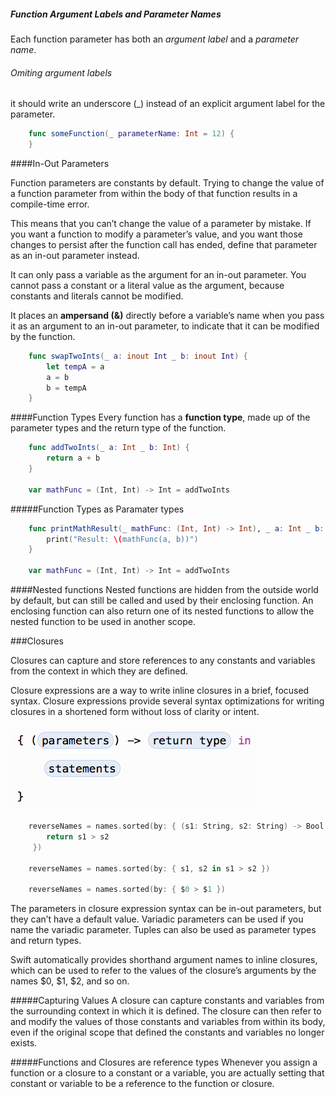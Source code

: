 ##### Function Argument Labels and Parameter Names
Each function parameter has both an *argument label* and a *parameter name*.

###### Omiting argument labels
it should write an underscore (_) instead of an explicit argument label for the parameter.

```swift
	func someFunction(_ parameterName: Int = 12) {
	}
```

####In-Out Parameters

Function parameters are constants by default. Trying to change the value of a function parameter from within the body of that function results in a compile-time error. 

This means that you can’t change the value of a parameter by mistake. If you want a function to modify a parameter’s value, and you want those changes to persist after the function call has ended, define that parameter as an in-out parameter instead.

It can only pass a variable as the argument for an in-out parameter. You cannot pass a constant or a literal value as the argument, because constants and literals cannot be modified. 

It places an **ampersand (&)** directly before a variable’s name when you pass it as an argument to an in-out parameter, to indicate that it can be modified by the function.

```swift
	func swapTwoInts(_ a: inout Int _ b: inout Int) {
		let tempA = a
		a = b
		b = tempA
	}
```

####Function Types
Every function has a __function type__, made up of the parameter types and the return type of the function.

```swift
	func addTwoInts(_ a: Int _ b: Int) {
		return a + b
	}

	var mathFunc = (Int, Int) -> Int = addTwoInts
```

#####Function Types as Paramater types

```swift
	func printMathResult(_ mathFunc: (Int, Int) -> Int), _ a: Int _ b: Int) {
		print("Result: \(mathFunc(a, b))")
	}

	var mathFunc = (Int, Int) -> Int = addTwoInts
```

####Nested functions
Nested functions are hidden from the outside world by default, but can still be called and used by their enclosing function. An enclosing function can also return one of its nested functions to allow the nested function to be used in another scope.

###Closures

Closures can capture and store references to any constants and variables from the context in which they are defined. 

Closure expressions are a way to write inline closures in a brief, focused syntax. Closure expressions provide several syntax optimizations for writing closures in a shortened form without loss of clarity or intent. 

![Closure Syntax](../images/closure_syntax.png "Closure Syntax")

```swift
	reverseNames = names.sorted(by: { (s1: String, s2: String) -> Bool in 
		return s1 > s2
	 })

	reverseNames = names.sorted(by: { s1, s2 in s1 > s2 })

	reverseNames = names.sorted(by: { $0 > $1 })
```

The parameters in closure expression syntax can be in-out parameters, but they can’t have a default value. Variadic parameters can be used if you name the variadic parameter. Tuples can also be used as parameter types and return types.

Swift automatically provides shorthand argument names to inline closures, which can be used to refer to the values of the closure’s arguments by the names $0, $1, $2, and so on.

#####Capturing Values
A closure can capture constants and variables from the surrounding context in which it is defined. The closure can then refer to and modify the values of those constants and variables from within its body, even if the original scope that defined the constants and variables no longer exists.

#####Functions and Closures are reference types
Whenever you assign a function or a closure to a constant or a variable, you are actually setting that constant or variable to be a reference to the function or closure.